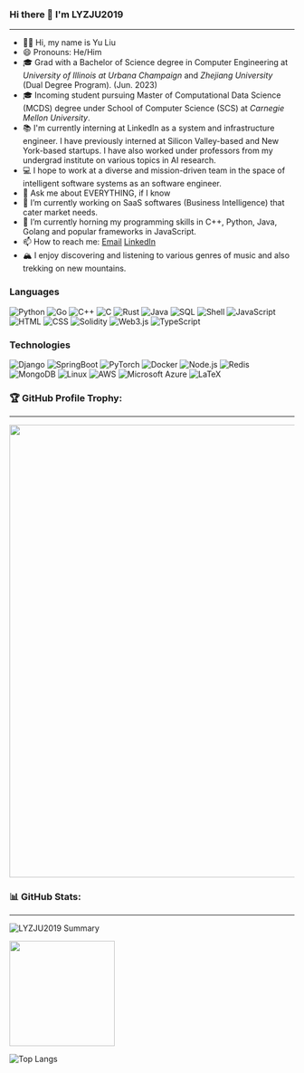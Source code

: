 ### Hi there 👋 I'm LYZJU2019
---

- 👋🏽 Hi, my name is Yu Liu
- 😄 Pronouns: He/Him
- 🎓 Grad with a Bachelor of Science degree in Computer Engineering at *University of Illinois at Urbana Champaign* and *Zhejiang University* (Dual Degree Program). (Jun. 2023)
- 🎓 Incoming student pursuing Master of Computational Data Science (MCDS) degree under School of Computer Science (SCS) at *Carnegie Mellon University*.
- 📚 I'm currently interning at LinkedIn as a system and infrastructure engineer. I have previously interned at Silicon Valley-based and New York-based startups. I have also worked under professors from my undergrad institute on various topics in AI research.
- 💻 I hope to work at a diverse and mission-driven team in the space of intelligent software systems as an software engineer.
- 💬 Ask me about EVERYTHING, if I know
- 🔭 I’m currently working on SaaS softwares (Business Intelligence) that cater market needs.
- 🌱 I’m currently horning my programming skills in C++, Python, Java, Golang and popular frameworks in JavaScript.
- 📫 How to reach me: <a href="mailto:yul5@cs.cmu.edu">Email</a> [LinkedIn](https://linkedin.com/in/adolph-liu/)
- 🏔 I enjoy discovering and listening to various genres of music and also trekking on new mountains.

<!--
本页文档使用 Markdown 进行编辑，如果你对 Markdown 语法不熟悉，可以参考下面的资料：

GitHub 方言参考: https://github.github.com/gfm/
一分钟快速语法参考: https://commonmark.org/help/
十分钟入门互动课程: https://commonmark.org/help/tutorial/
基本语法参考: https://www.markdownguide.org/basic-syntax/

这个部分是注释内容，不会显示，可以删除。
-->

### Languages

![Python](https://img.shields.io/badge/-Python-000?&logo=Python)
![Go](https://img.shields.io/badge/-Go-000?&logo=Go)
![C++](https://img.shields.io/badge/-C++-000?&logo=c%2b%2b&logoColor=00599C)
![C](https://img.shields.io/badge/-C-000?&logo=C)
![Rust](https://img.shields.io/badge/-Rust-000?&logo=Rust&logoColor=CC6600)
![Java](https://img.shields.io/badge/-Java-000?&logo=oracle&logoColor=007396)
![SQL](https://img.shields.io/badge/-SQL-000?&logo=MySQL&logoColor=007396)
![Shell](https://img.shields.io/badge/-Shell-000?&logo=Shell)
![JavaScript](https://img.shields.io/badge/-JavaScript-000?&logo=JavaScript)
![HTML](https://img.shields.io/badge/-HTML5-000?&logo=HTML5)
![CSS](https://img.shields.io/badge/-CSS3-000?&logo=CSS3)
![Solidity](https://img.shields.io/badge/-Solidity-000?&logo=Solidity)
![Web3.js](https://img.shields.io/badge/-Web3.js-000?&logo=Web3.js)
![TypeScript](https://img.shields.io/badge/-TypeScript-000?&logo=TypeScript)
<!-- ![Swift](https://img.shields.io/badge/-Swift-000?&logo=Swift) -->

### Technologies

![Django](https://img.shields.io/badge/-Django-000?&logo=Django)
![SpringBoot](https://img.shields.io/badge/-SpringBoot-000?&logo=SpringBoot)
![PyTorch](https://img.shields.io/badge/-PyTorch-000?&logo=PyTorch)
![Docker](https://img.shields.io/badge/-Docker-000?&logo=Docker)
![Node.js](https://img.shields.io/badge/-Node.js-000?&logo=node.js)
![Redis](https://img.shields.io/badge/-Redis-000?&logo=Redis)
![MongoDB](https://img.shields.io/badge/-MongoDB-000?&logo=MongoDB)
![Linux](https://img.shields.io/badge/-Linux-000?&logo=Linux)
![AWS](https://img.shields.io/badge/-AWS-000?&logo=Amazon-AWS&logoColor=F90)
![Microsoft Azure](https://img.shields.io/badge/-Microsoft%20Azure-000?&logo=microsoftazure)
![LaTeX](https://img.shields.io/badge/-LateX-000?&logo=latex)

<!--
### Full Stack Projects (TODO)

[![](https://img.shields.io/badge/-🧬%20My%20Website-000)](https://github.com/LYZJU2019/v2)
[![](https://img.shields.io/badge/-🦠%20COVID‑19%20Dashboard-000)](https://github.com/LYZJU2019/COVID-19-Dashboard)
[![](https://img.shields.io/badge/-📝%20Summarizer-000)](https://github.com/LYZJU2019/Summarizer)
[![](https://img.shields.io/badge/-🔬%20Overwatch-000)](https://github.com/LYZJU2019/overwatch)
[![](https://img.shields.io/badge/-🛰%20KubeSat-000)](https://github.com/LYZJU2019/kubesat)
[![](https://img.shields.io/badge/-🔊%20Voice%20Poker-000)](https://github.com/LYZJU2019/Poker)
[![](https://img.shields.io/badge/-🗺%20PokémonGo%20Map-000)](https://github.com/LYZJU2019/PokemonGo-Map)

### Cybersecurity Projects (TODO)

[![](https://img.shields.io/badge/-🩸%20Heartbleed-000)](https://github.com/LYZJU2019/Heartbleed)
[![](https://img.shields.io/badge/-🌊%20SYN%20Flood-000)](https://github.com/LYZJU2019/SYN-Flood)
[![](https://img.shields.io/badge/-🗂%20Packet%20Sniffing%20%26%20Spoofing-000)](https://github.com/LYZJU2019/Packet-Sniffing-and-Spoofing)
[![](https://img.shields.io/badge/-💉%20SQL%20Injection-000)](https://github.com/LYZJU2019/SQL-Injection)
[![](https://img.shields.io/badge/-🛡%20Spectre%20%26%20Meltdown-000)](https://github.com/LYZJU2019/Meltdown-Spectre)
[![](https://img.shields.io/badge/-🌐%20Network%20Tools-000)](https://github.com/LYZJU2019/Network-Tools)

-->
### 🏆 GitHub Profile Trophy:
---
<a href="https://github.com/ryo-ma/github-profile-trophy">
  <img width=800 src="https://github-profile-trophy.vercel.app/?username=LYZJU2019&column=8&theme=radical&no-frame=true&no-bg=true"/>
</a>


### 📊 GitHub Stats:
---
![LYZJU2019 Summary](https://github-profile-summary-cards.vercel.app/api/cards/profile-details?username=LYZJU2019&theme=solarized_dark)

<p>
  <img height="186em" src="https://github-readme-stats.anuraghazra1.vercel.app/api?username=LYZJU2019&count_private=true&show_icons=true&include_all_commits=true&theme=gruvbox"/>
  
</p>

![Top Langs](https://github-readme-stats.vercel.app/api/top-langs/?username=LYZJU2019&show_icons=true&theme=vue-dark&langs_count=20&hide=scss,vue)
